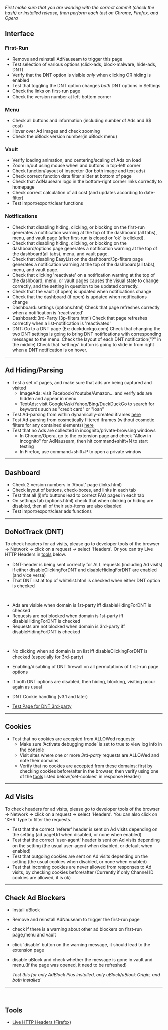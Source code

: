 
_First make sure that you are working with the correct commit (check the hash) or installed release, then perform each test on Chrome, Firefox, and Opera_

## Interface

### First-Run &nbsp;
- Remove and reinstall AdNauseam to trigger this page 
- Test selection of various options (click-ads, block-malware, hide-ads, DNT)
- Verify that the DNT option is visible _only_ when clicking OR hiding is enabled
- Test that toggling the DNT option changes _both_ DNT options in Settings
- Check the links on first-run page
- Check the version number at left-bottom corner

### Menu 
- Check all buttons and information (including number of Ads and $$ cost)
- Hover over Ad images and check zooming
- Check the uBlock version number(in uBlock menu)

### Vault
- Verify loading animation, and centering/scaling of Ads on load
- Zoom in/out using mouse wheel and buttons in top-left corner 
- Check function/layout of inspector (for both image and text ads)
- Check correct function date filter slider at bottom of page
- Check that AdNauseam logo in the bottom-right corner links correctly to homepage  
- Check correct calculation of ad cost (and updates according to date-filter)
- Test import/export/clear functions

### Notifications
- Check that disabling hiding, clicking, or blocking on the first-run generates a notification warning at the top of the dashboard (all tabs), menu, and vault page (after first-run is closed or 'ok' is clicked). 
- Check that disabling hiding, clicking, or blocking on the dashboard/options page generates a notification warning at the top of the dashboard(all tabs), menu, and vault page. 
- Check that disabling EasyList on the dashboard/3p-filters page generates a notification warning at the top of the dashboard(all tabs), menu, and vault page. 
- Check that clicking 'reactivate' on a notification warning at the top of the dashboard, menu, or vault pages causes the visual state to change correctly, and the setting in question to be updated correctly. 
- Check that the vault (if open) is updated when notifications change
- Check that the dashboard (if open) is updated when notifications change
- Dashboard::settings (options.html) Check that page refreshes correctly when a notification is 'reactivated'
- Dashboard::3rd-Party (3p-filters.html) Check that page refreshes correctly when a list-notification is 'reactivated'
- DNT: Go to a DNT page (Ex: duckduckgo.com) 
   Check that changing the two DNT settings is going to bring DNT notifications with corresponding messages to the menu. 
   Check the layout of each DNT notification("?" in the middle) 
   Check that 'settings' button is going to slide in from right when a DNT notification is on hover. 
&nbsp;

------------------

## Ad Hiding/Parsing
* Test a set of pages, and make sure that ads are being captured and visited   
  * ImageAds: visit Facebook/Youtube/Amazon... and verify ads are hidden and appear in menu
  * TextAds: visit Google/Ask/Yahoo/Bing/DuckDuckGo to search for keywords such as "credit card" or "loan"
*  Test Ad-parsing from within dynamically-created iframes [here](http://rednoise.org/adntest/dynamic_iframe.html)
*  Test Ad-parsing from cosmetically filtered iframes (without cosmetic filters for any contained elements)  [here](http://rednoise.org/adntest/iframe-cosm.html)                       
*  Test that no Ads are collected in incognito/private-browsing windows    
   * In Chrome/Opera, go to the extension page and check "Allow in incognito" for AdNauseam, then hit command+shift+N to start testing
   * In Firefox, use command+shift+P to open a private window

------------------

## Dashboard
- Check 2 version numbers in 'About' page (links.html)
- Check layout of buttons, check-boxes, and links in each tab
- Test that all (i)nfo buttons lead to correct FAQ pages in each tab
- On settings tab (options.html) check that when clicking or hiding are disabled, then all of their sub-items are also disabled
- Test import/export/clear ads functions

------------------

## DoNotTrack (DNT)
To check headers for ad visits, please go to developer tools of the browser -> Network -> click on a request -> select 'Headers'. Or you can try Live HTTP Headers in [tools](#tools) below.

- DNT-header is being sent correctly for ALL requests (including Ad visits) if either disableClickingForDNT and disableHidingForDNT are enabled (and vice versa) 
- That DNT list at top of whitelist.html is checked when either DNT option is checked

&nbsp;

- Ads are visible when domain is 1st-party iff disableHidingForDNT is checked
- Requests are not blocked when domain is 1st-party iff disableHidingForDNT is checked
- Requests are not blocked when domain is 3rd-party iff disableHidingForDNT is checked

&nbsp;

- No clicking when ad domain is on list iff disableClickingForDNT is checked (especially for 3rd-party)
- Enabling/disabling of DNT firewall on all permutations of first-run page options 
- If both DNT options are disabled, then hiding, blocking, visiting occur again as usual
- DNT Cookie handling (v3.1 and later)

- [Test Page for DNT 3rd-party](http://chenqianxun.com/testcases/effTestPage.html)

------------------

## Cookies 
* Test that no cookies are accepted from ALLOWed requests:  
  - Make sure ‘Activate debugging mode’ is set to true to view log info in the console   
  - Visit sites where one or more _3rd-party_ requests are ALLOWed and note their domains
  - Verify that no cookies are accepted from these domains: first by checking cookies before/after in the browser, then verify using one of the [tools](#tools) listed below('set-cookies' in response Header)

------------------

## Ad Visits 
To check headers for ad visits, please go to developer tools of the browser -> Network -> click on a request -> select 'Headers'. You can also click on 'XHR' type to filter the requests.
- Test that the correct 'referer' header is sent on Ad visits depending on the setting (ad.pageUrl when disabled, or none when enabled) 
- Test that the correct 'user-agent' header is sent on Ad visits depending on the setting (the usual user-agent when disabled, or default when enabled)  
- Test that outgoing cookies are sent on Ad visits depending on the setting (the usual cookies when disabled, or none when enabled)  
- Test that incoming cookies are never allowed from responses to Ad visits, by checking cookies before/after
(Currently if only Channel ID cookies are allowed, it is ok)

------------------

## Check Ad Blockers
- Install uBlock
- Remove and reinstall AdNauseam to trigger the first-run page 
- check if there is a warning about other ad blockers on first-run page,menu and vault
- click 'disable' button on the warning message, it should lead to the extension page
- disable uBlock and check whether the message is gone in vault and menu.(If the page was opened, it need to be refreshed)

  _Test this for only AdBlock Plus installed, only uBlock/uBlock Origin, and both installed_

------------------
&nbsp;

## Tools 
  * [Live HTTP Headers (Firefox)](https://addons.mozilla.org/en-US/firefox/addon/live-http-headers-clone/)   